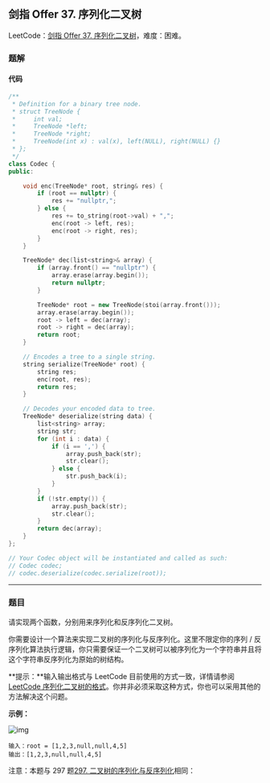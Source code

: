## 剑指 Offer 37. 序列化二叉树

LeetCode：[剑指 Offer 37. 序列化二叉树](https://leetcode.cn/problems/xu-lie-hua-er-cha-shu-lcof/)，难度：困难。

### 题解

#### 代码

```c++
/**
 * Definition for a binary tree node.
 * struct TreeNode {
 *     int val;
 *     TreeNode *left;
 *     TreeNode *right;
 *     TreeNode(int x) : val(x), left(NULL), right(NULL) {}
 * };
 */
class Codec {
public:

    void enc(TreeNode* root, string& res) {
        if (root == nullptr) {
            res += "nullptr,";
        } else {
            res += to_string(root->val) + ",";
            enc(root -> left, res);
            enc(root -> right, res);
        }
    }

    TreeNode* dec(list<string>& array) {
        if (array.front() == "nullptr") {
            array.erase(array.begin());
            return nullptr;
        }

        TreeNode* root = new TreeNode(stoi(array.front()));
        array.erase(array.begin());
        root -> left = dec(array);
        root -> right = dec(array);
        return root;
    }

    // Encodes a tree to a single string.
    string serialize(TreeNode* root) {
        string res;
        enc(root, res);
        return res;
    }

    // Decodes your encoded data to tree.
    TreeNode* deserialize(string data) {
        list<string> array;
        string str;
        for (int i : data) {
            if (i == ',') {
                array.push_back(str);
                str.clear();
            } else {
                str.push_back(i);
            }
        }
        if (!str.empty()) {
            array.push_back(str);
            str.clear();
        }
        return dec(array);
    }
};

// Your Codec object will be instantiated and called as such:
// Codec codec;
// codec.deserialize(codec.serialize(root));
```



---



### 题目

请实现两个函数，分别用来序列化和反序列化二叉树。

你需要设计一个算法来实现二叉树的序列化与反序列化。这里不限定你的序列 / 反序列化算法执行逻辑，你只需要保证一个二叉树可以被序列化为一个字符串并且将这个字符串反序列化为原始的树结构。

**提示：**输入输出格式与 LeetCode 目前使用的方式一致，详情请参阅 [LeetCode 序列化二叉树的格式](https://support.leetcode-cn.com/hc/kb/article/1567641/)。你并非必须采取这种方式，你也可以采用其他的方法解决这个问题。

 

**示例：**

![img](https://gitee.com/xwl66/leetcode/raw/master/image/jianZhiOffer37-serdeser.jpg)

```
输入：root = [1,2,3,null,null,4,5]
输出：[1,2,3,null,null,4,5]
```

 

注意：本题与 297 题[297. 二叉树的序列化与反序列化](https://leetcode-cn.com/problems/serialize-and-deserialize-binary-tree/)相同：


